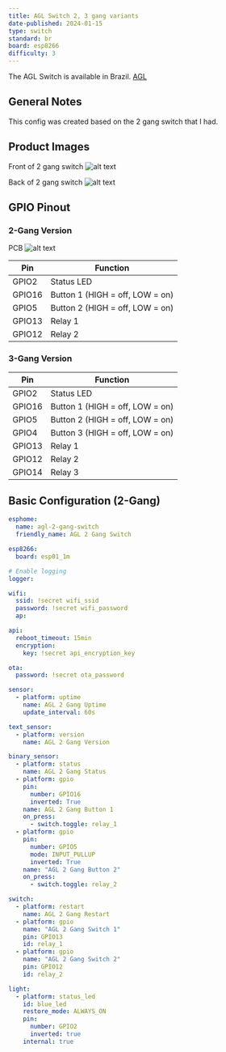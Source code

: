 ```yaml
---
title: AGL Switch 2, 3 gang variants
date-published: 2024-01-15
type: switch
standard: br
board: esp8266
difficulty: 3
---
```


The AGL Switch is available in Brazil.
[AGL](https://www.aglbrasil.com/smarthome)

## General Notes

This config was created based on the 2 gang switch that I had.

## Product Images

Front of 2 gang switch
![alt text](./agl_1106062.png "Front of 2 gang switch")

Back of 2 gang switch
![alt text](./back.jpg "Back of 2 gang switch")

## GPIO Pinout

### 2-Gang Version

PCB
![alt text](./open.jpg "PCB")

| Pin    | Function                        |
| ------ | ------------------------------- |
| GPIO2  | Status LED                      |
| GPIO16 | Button 1 (HIGH = off, LOW = on) |
| GPIO5  | Button 2 (HIGH = off, LOW = on) |
| GPIO13 | Relay 1                         |
| GPIO12 | Relay 2                         |

### 3-Gang Version

| Pin    | Function                        |
| ------ | ------------------------------- |
| GPIO2  | Status LED                      |
| GPIO16 | Button 1 (HIGH = off, LOW = on) |
| GPIO5  | Button 2 (HIGH = off, LOW = on) |
| GPIO4  | Button 3 (HIGH = off, LOW = on) |
| GPIO13 | Relay 1                         |
| GPIO12 | Relay 2                         |
| GPIO14 | Relay 3                         |

## Basic Configuration (2-Gang)

```yaml
esphome:
  name: agl-2-gang-switch
  friendly_name: AGL 2 Gang Switch

esp8266:
  board: esp01_1m

# Enable logging
logger:

wifi:
  ssid: !secret wifi_ssid
  password: !secret wifi_password
  ap:

api:
  reboot_timeout: 15min
  encryption:
    key: !secret api_encryption_key

ota:
  password: !secret ota_password

sensor:
  - platform: uptime
    name: AGL 2 Gang Uptime
    update_interval: 60s

text_sensor:
  - platform: version
    name: AGL 2 Gang Version

binary_sensor:
  - platform: status
    name: AGL 2 Gang Status
  - platform: gpio
    pin:
      number: GPIO16
      inverted: True
    name: AGL 2 Gang Button 1
    on_press:
      - switch.toggle: relay_1
  - platform: gpio
    pin:
      number: GPIO5
      mode: INPUT_PULLUP
      inverted: True
    name: "AGL 2 Gang Button 2"
    on_press:
      - switch.toggle: relay_2

switch:
  - platform: restart
    name: AGL 2 Gang Restart
  - platform: gpio
    name: "AGL 2 Gang Switch 1"
    pin: GPIO13
    id: relay_1
  - platform: gpio
    name: "AGL 2 Gang Switch 2"
    pin: GPIO12
    id: relay_2

light:
  - platform: status_led
    id: blue_led
    restore_mode: ALWAYS_ON
    pin:
      number: GPIO2
      inverted: true
    internal: true
```
